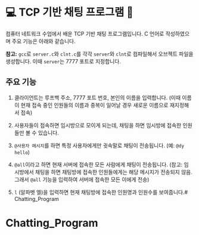 # 💻 TCP 기반 채팅 프로그램 💬

컴퓨터 네트워크 수업에서 배운 TCP 기반 채팅 프로그램입니다.
C 언어로 작성하였으며 주요 기능은 아래와 같습니다.

**참고:** `gcc`로 `server.c`와 `clnt.c`를 각각 `server`와 `clnt`로 컴파일해서 오브젝트 파일을 생성합니다. 이때 `server`는 7777 포트로 지정합니다.

## 주요 기능

1. 클라이언트는 루프백 주소, 7777 포트 번호, 본인의 이름을 입력합니다. (이때 이름이 현재 접속 중인 인원들의 이름과 중복이 일어날 경우 새로운 이름으로 재지정해서 접속)

2. 사용자들이 접속하면 임시방으로 모이게 되는데, 채팅을 하면 임시방에 접속한 인원들만 볼 수 있습니다.

3. `@사용자 메시지`를 하면 특정 사용자에게만 귓속말로 채팅이 전송됩니다. (예: `@dy hello`)

4. `@all`이라고 하면 현재 서버에 접속한 모든 사람에게 채팅이 전송됩니다. (참고: 임시방에서 채팅을 하면 채팅방에 접속한 인원들에게는 해당 메시지가 전송되지 않음. 그래서 `@all` 기능을 입력하여 서버에 접속한 모든 이에게 전송)

5. `l` (알파벳 엘)을 입력하면 현재 채팅방에 접속한 인원명과 인원수를 보여줍니다.# Chatting_Program
# Chatting_Program

